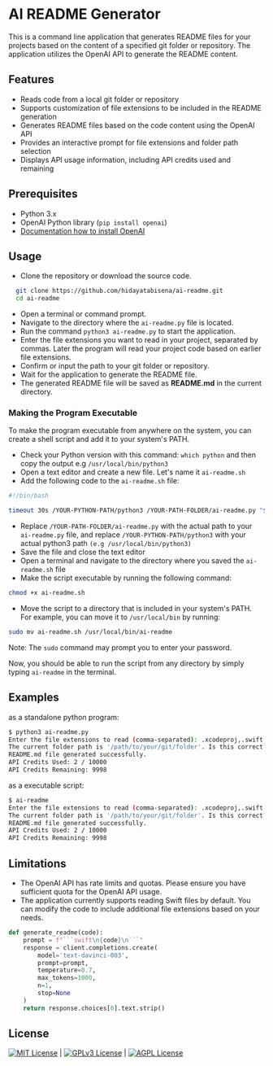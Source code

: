 # AI README Generator

This is a command line application that generates README files for your projects based on the content of a specified git folder or repository. The application utilizes the OpenAI API to generate the README content.


## Features

- Reads code from a local git folder or repository
- Supports customization of file extensions to be included in the README generation
- Generates README files based on the code content using the OpenAI API
- Provides an interactive prompt for file extensions and folder path selection
- Displays API usage information, including API credits used and remaining


## Prerequisites

 - Python 3.x
 - OpenAI Python library (`pip install openai`)
 - [Documentation how to install OpenAI](https://pypi.org/project/openai/)



## Usage

- Clone the repository or download the source code.

```bash
  git clone https://github.com/hidayatabisena/ai-readme.git
  cd ai-readme
```
- Open a terminal or command prompt.
- Navigate to the directory where the `ai-readme.py` file is located.
- Run the command `python3 ai-readme.py` to start the application.
- Enter the file extensions you want to read in your project, separated by commas. Later the program will read your project code based on earlier file extensions.
- Confirm or input the path to your git folder or repository.
- Wait for the application to generate the README file.
- The generated README file will be saved as **README.md** in the current directory.

### Making the Program Executable
To make the program executable from anywhere on the system, you can create a shell script and add it to your system's PATH.

- Check your Python version with this command: `which python` and then copy the output e.g `/usr/local/bin/python3`
- Open a text editor and create a new file. Let's name it `ai-readme.sh`
- Add the following code to the `ai-readme.sh` file:

```bash
#!/bin/bash

timeout 30s /YOUR-PYTHON-PATH/python3 /YOUR-PATH-FOLDER/ai-readme.py "$@"
```
- Replace `/YOUR-PATH-FOLDER/ai-readme.py` with the actual path to your `ai-readme.py` file, and replace `/YOUR-PYTHON-PATH/python3` with your actual python3 path `(e.g /usr/local/bin/python3)`
- Save the file and close the text editor
- Open a terminal and navigate to the directory where you saved the `ai-readme.sh` file
- Make the script executable by running the following command:

```bash
chmod +x ai-readme.sh
```

- Move the script to a directory that is included in your system's PATH. For example, you can move it to `/usr/local/bin` by running:

```bash
sudo mv ai-readme.sh /usr/local/bin/ai-readme
```

Note: The `sudo` command may prompt you to enter your password.

Now, you should be able to run the script from any directory by simply typing `ai-readme` in the terminal.
## Examples

as a standalone python program:

```bash
$ python3 ai-readme.py
Enter the file extensions to read (comma-separated): .xcodeproj,.swift,.txt
The current folder path is '/path/to/your/git/folder'. Is this correct? (Y/N): Y
README.md file generated successfully.
API Credits Used: 2 / 10000
API Credits Remaining: 9998
```

as a executable script:

```bash
$ ai-readme
Enter the file extensions to read (comma-separated): .xcodeproj,.swift,.txt
The current folder path is '/path/to/your/git/folder'. Is this correct? (Y/N): Y
README.md file generated successfully.
API Credits Used: 2 / 10000
API Credits Remaining: 9998
```


## Limitations

- The OpenAI API has rate limits and quotas. Please ensure you have sufficient quota for the OpenAI API usage.
- The application currently supports reading Swift files by default. You can modify the code to include additional file extensions based on your needs.

```python
def generate_readme(code):
    prompt = f"```swift\n{code}\n```"
    response = client.completions.create(
        model='text-davinci-003',
        prompt=prompt,
        temperature=0.7,
        max_tokens=1000,
        n=1,
        stop=None
    )
    return response.choices[0].text.strip()
```


## License

[![MIT License](https://img.shields.io/badge/License-MIT-green.svg)](https://choosealicense.com/licenses/mit/) | [![GPLv3 License](https://img.shields.io/badge/License-GPL%20v3-yellow.svg)](https://opensource.org/licenses/) | [![AGPL License](https://img.shields.io/badge/license-AGPL-blue.svg)](http://www.gnu.org/licenses/agpl-3.0)
